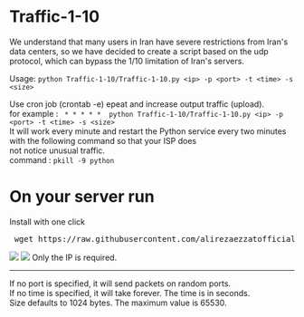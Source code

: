 

# Traffic-1-10
</b> We understand that many users in Iran have severe restrictions from Iran's data centers, so we have decided to create a
script based on the udp protocol, which can bypass the 1/10 limitation of Iran's servers.</br>

Usage: `python Traffic-1-10/Traffic-1-10.py <ip> -p <port> -t <time> -s <size>`

Use cron job (crontab -e) epeat and increase output traffic (upload).<br>
for example : ` * * * * *  python Traffic-1-10/Traffic-1-10.py <ip> -p <port> -t <time> -s <size>`<br>
It will work every minute and restart the Python service every two minutes with the following command so that your ISP does<br>
not notice unusual traffic. <br>
command : `pkill -9 python`<br>

 <h1> On your server run </h1>
 Install with one click 
<pre> wget https://raw.githubusercontent.com/alirezaezzatofficial/Traffic-1-10/main/setup.sh && bash setup.sh </pre>    
 
 <img src="https://0-4-1.ir/dl/Traffic-1-10.png">
 
 <img src="https://0-4-1.ir/dl/Screenshot%202023-03-15%20202338.png">
Only the IP is required.<hr>
If no port is specified, it will send packets on random ports.<br>
If no time is specified, it will take forever. The time is in seconds.<br>
Size defaults to 1024 bytes. The maximum value is 65530.<br>
  

